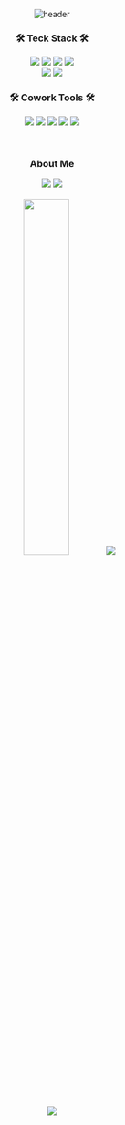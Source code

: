 <div align="center">
  
![header](https://capsule-render.vercel.app/api?type=waving&color=auto&height=200&section=header&text=HI%20👋%20I'm%20Eunnnnnnnn&fontColor=ffffff&fontSize=50&&animation=twinkling&text-color=black&fontAlign=62&fontAlignY=32&desc=FrontEnd_Developer&descSize=25&descAlign=80&descAlignY=50)

<h3 align="center">🛠 Teck Stack 🛠</h3>
<p align="center">
  <img src="https://img.shields.io/badge/html5-E34F26?style=for-the-badge&logo=html5&logoColor=white"> 
  <img src="https://img.shields.io/badge/css-1572B6?style=for-the-badge&logo=css3&logoColor=white"> 
  <img src="https://img.shields.io/badge/javascript-F7DF1E?style=for-the-badge&logo=javascript&logoColor=black">
  <img src="https://img.shields.io/badge/react-61DAFB?style=for-the-badge&logo=react&logoColor=black">
  <br>
  <img src="https://img.shields.io/badge/recoil-3474de?style=for-the-badge&logo=recoil&logoColor=white">
  <img src="https://img.shields.io/badge/styledcomponents-ff5588?style=for-the-badge&logo=styledcomponents&logoColor=black">
</p>

<h3 align="center">🛠 Cowork Tools 🛠</h3>
<p align="center">
  <img src="https://img.shields.io/badge/github-181717?style=for-the-badge&logo=github&logoColor=white">
  <img src="https://img.shields.io/badge/git-F05032?style=for-the-badge&logo=git&logoColor=white">
  <img src="https://img.shields.io/badge/figma-f76c62?style=for-the-badge&logo=figma&logoColor=white">
  <img src="https://img.shields.io/badge/notion-000000?style=for-the-badge&logo=notion&logoColor=white">
  <img src="https://img.shields.io/badge/discord-5562ea?style=for-the-badge&logo=discord&logoColor=white">
</p>
<br>

<h3 align="center"> About Me </h3>
<p align="center">
  <a href="https://velog.io/@0624pjh"><img src="https://img.shields.io/badge/Velog-11B48A?style=flat&logo=Vimeo&logoColor=white&link=https://velog.io/@0624pjh"/></a>
  <a href="https://0624pjh@gmail.com"><img src="https://img.shields.io/badge/Gmail-26A5E4?style=flat&logo=Gmail&logoColor=white&link=https://0624pjh@gmail.com"/></a>
  <br>
  <br>
  <a href="s"><img src="https://github-readme-stats.vercel.app/api?username=eunnnnnnnn&theme=tokyonight&show_icons=true" width="40%" /></a>
  <a href="s"><img src="https://github-readme-stats.vercel.app/api/top-langs/?username=eunnnnnnnn&exclude_repo=dkssud8150.github.io&layout=compact&theme=tokyonight" /></a>
</p>

<br>
<img src="https://capsule-render.vercel.app/api?type=waving&color=auto&height=150&section=footer" />



</div>

<!--
<a href="https://www.instagram.com/jidns_e/"><img src="https://img.shields.io/badge/Instagram-E4405F?style=flat&logo=Instagram&logoColor=white&link=https://www.instagram.com/jidns_e/"/></a>
![](https://github.com/Eunnnnnnnn/github-stats-transparent/blob/output/generated/overview.svg)
![](https://github.com/Eunnnnnnnn/github-stats-transparent/blob/output/generated/languages.svg)
  
**Eunnnnnnnn/Eunnnnnnnn** is a ✨ _special_ ✨ repository because its `README.md` (this file) appears on your GitHub profile.

Here are some ideas to get you started:

- 🔭 I’m currently working on ...
- 🌱 I’m currently learning ...
- 👯 I’m looking to collaborate on ...
- 🤔 I’m looking for help with ...
- 💬 Ask me about ...
- 📫 How to reach me: ...
- 😄 Pronouns: ...
- ⚡ Fun fact: ...
-->



